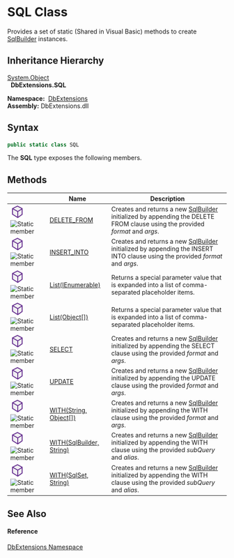 SQL Class
=========
Provides a set of static (Shared in Visual Basic) methods to create [SqlBuilder][1] instances.


Inheritance Hierarchy
---------------------
[System.Object][2]  
  **DbExtensions.SQL**  

  **Namespace:**  [DbExtensions][3]  
  **Assembly:** DbExtensions.dll

Syntax
------

```csharp
public static class SQL
```

The **SQL** type exposes the following members.


Methods
-------

|                                  | Name                           | Description                                                                                                                       |
| -------------------------------- | ------------------------------ | --------------------------------------------------------------------------------------------------------------------------------- |
| ![Public method]![Static member] | [DELETE_FROM][4]               | Creates and returns a new [SqlBuilder][1] initialized by appending the DELETE FROM clause using the provided *format* and *args*. |
| ![Public method]![Static member] | [INSERT_INTO][5]               | Creates and returns a new [SqlBuilder][1] initialized by appending the INSERT INTO clause using the provided *format* and *args*. |
| ![Public method]![Static member] | [List(IEnumerable)][6]         | Returns a special parameter value that is expanded into a list of comma-separated placeholder items.                              |
| ![Public method]![Static member] | [List(Object[])][7]            | Returns a special parameter value that is expanded into a list of comma-separated placeholder items.                              |
| ![Public method]![Static member] | [SELECT][8]                    | Creates and returns a new [SqlBuilder][1] initialized by appending the SELECT clause using the provided *format* and *args*.      |
| ![Public method]![Static member] | [UPDATE][9]                    | Creates and returns a new [SqlBuilder][1] initialized by appending the UPDATE clause using the provided *format* and *args*.      |
| ![Public method]![Static member] | [WITH(String, Object[])][10]   | Creates and returns a new [SqlBuilder][1] initialized by appending the WITH clause using the provided *format* and *args*.        |
| ![Public method]![Static member] | [WITH(SqlBuilder, String)][11] | Creates and returns a new [SqlBuilder][1] initialized by appending the WITH clause using the provided *subQuery* and *alias*.     |
| ![Public method]![Static member] | [WITH(SqlSet, String)][12]     | Creates and returns a new [SqlBuilder][1] initialized by appending the WITH clause using the provided *subQuery* and *alias*.     |


See Also
--------

#### Reference
[DbExtensions Namespace][3]  

[1]: ../SqlBuilder/README.md
[2]: https://docs.microsoft.com/dotnet/api/system.object
[3]: ../README.md
[4]: DELETE_FROM.md
[5]: INSERT_INTO.md
[6]: List.md
[7]: List_1.md
[8]: SELECT.md
[9]: UPDATE.md
[10]: WITH_2.md
[11]: WITH.md
[12]: WITH_1.md
[Public method]: ../../icons/pubmethod.svg "Public method"
[Static member]: ../../icons/static.gif "Static member"